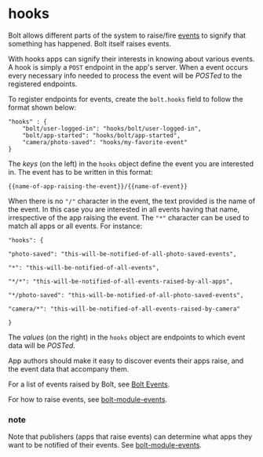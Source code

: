 # hooks

Bolt allows different parts of the system to raise/fire [events](/events.md) to signify that something has happened. Bolt itself raises events.

With hooks apps can signify their interests in knowing about various events. A hook is simply a `POST` endpoint in the app's server. When a event occurs every necessary info needed to process the event will be _POSTed_ to the registered endpoints.

To register endpoints for events, create the `bolt.hooks` field to follow the format shown below:

```
"hooks" : {
    "bolt/user-logged-in": "hooks/bolt/user-logged-in",
    "bolt/app-started": "hooks/bolt/app-started",
    "camera/photo-saved": "hooks/my-favorite-event"
}
```

The _keys_ \(on the left\) in the `hooks` object define the event you are interested in. The event has to be written in this format:

`{{name-of-app-raising-the-event}}/{{name-of-event}}`

When there is no `"/"` character in the event, the text provided is the name of the event. In this case you are interested in all events having that name, irrespective of the app raising the event. The `"*"` character can be used to match all apps or all events. For instance:

`"hooks": {`

`"photo-saved": "this-will-be-notified-of-all-photo-saved-events",`

`"*": "this-will-be-notified-of-all-events",`

`"*/*": "this-will-be-notified-of-all-events-raised-by-all-apps",`

`"*/photo-saved": "this-will-be-notified-of-all-photo-saved-events",`

`"camera/*": "this-will-be-notified-of-all-events-raised-by-camera"`

`}`

The _values_ \(on the right\) in the `hooks` object are endpoints to which event data will be _POSTed_.

App authors should make it easy to discover events their apps raise, and the event data that accompany them.

For a list of events raised by Bolt, see [Bolt Events](/bolt-events.md).

For how to raise events, see [bolt-module-events](/bolt-module-events.md).

### note

Note that publishers \(apps that raise events\) can determine what apps they want to be notified of their events. See [bolt-module-events](/bolt-module-events.md).

